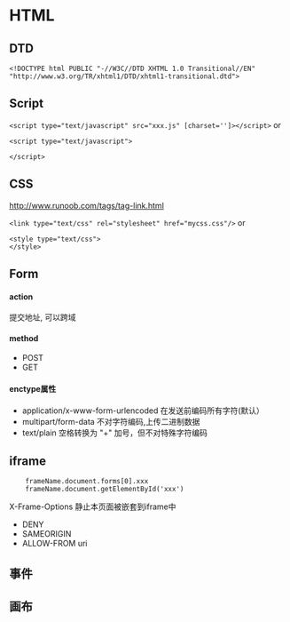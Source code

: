 # HTML
## DTD
`<!DOCTYPE html PUBLIC "-//W3C//DTD XHTML 1.0 Transitional//EN" "http://www.w3.org/TR/xhtml1/DTD/xhtml1-transitional.dtd">`
## Script
`<script type="text/javascript" src="xxx.js" [charset='']></script>` or  
```
<script type="text/javascript">

</script>
```
## CSS
http://www.runoob.com/tags/tag-link.html

`<link type="text/css" rel="stylesheet" href="mycss.css"/>` or
```
<style type="text/css">
</style>
```
## Form
#### action
提交地址, 可以跨域
#### method
- POST
- GET
#### enctype属性
- application/x-www-form-urlencoded
    在发送前编码所有字符(默认）
- multipart/form-data
    不对字符编码,上传二进制数据
- text/plain
    空格转换为 "+" 加号，但不对特殊字符编码
## iframe
```
    frameName.document.forms[0].xxx
    frameName.document.getElementById('xxx')
```
X-Frame-Options 静止本页面被嵌套到iframe中
- DENY
- SAMEORIGIN
- ALLOW-FROM uri
## 事件
## 画布